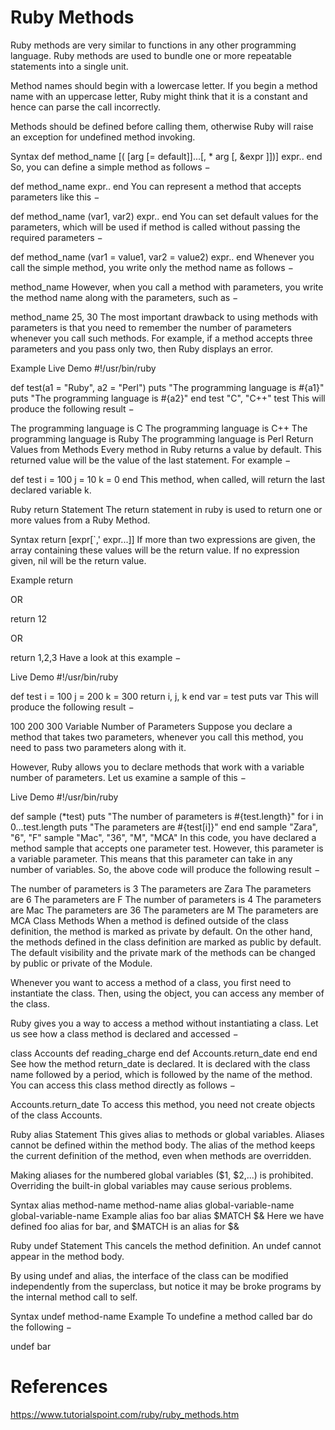 # Ruby Methods

Ruby methods are very similar to functions in any other programming language. Ruby methods are used to bundle one or more repeatable statements into a single unit.

Method names should begin with a lowercase letter. If you begin a method name with an uppercase letter, Ruby might think that it is a constant and hence can parse the call incorrectly.

Methods should be defined before calling them, otherwise Ruby will raise an exception for undefined method invoking.

Syntax
def method_name [( [arg [= default]]...[, * arg [, &expr ]])]
   expr..
end
So, you can define a simple method as follows −

def method_name
   expr..
end
You can represent a method that accepts parameters like this −

def method_name (var1, var2)
   expr..
end
You can set default values for the parameters, which will be used if method is called without passing the required parameters −

def method_name (var1 = value1, var2 = value2)
   expr..
end
Whenever you call the simple method, you write only the method name as follows −

method_name
However, when you call a method with parameters, you write the method name along with the parameters, such as −

method_name 25, 30
The most important drawback to using methods with parameters is that you need to remember the number of parameters whenever you call such methods. For example, if a method accepts three parameters and you pass only two, then Ruby displays an error.

Example
Live Demo
#!/usr/bin/ruby

def test(a1 = "Ruby", a2 = "Perl")
   puts "The programming language is #{a1}"
   puts "The programming language is #{a2}"
end
test "C", "C++"
test
This will produce the following result −

The programming language is C
The programming language is C++
The programming language is Ruby
The programming language is Perl
Return Values from Methods
Every method in Ruby returns a value by default. This returned value will be the value of the last statement. For example −

def test
   i = 100
   j = 10
   k = 0
end
This method, when called, will return the last declared variable k.

Ruby return Statement
The return statement in ruby is used to return one or more values from a Ruby Method.

Syntax
return [expr[`,' expr...]]
If more than two expressions are given, the array containing these values will be the return value. If no expression given, nil will be the return value.

Example
return

OR

return 12

OR

return 1,2,3
Have a look at this example −

Live Demo
#!/usr/bin/ruby

def test
   i = 100
   j = 200
   k = 300
return i, j, k
end
var = test
puts var
This will produce the following result −

100
200
300
Variable Number of Parameters
Suppose you declare a method that takes two parameters, whenever you call this method, you need to pass two parameters along with it.

However, Ruby allows you to declare methods that work with a variable number of parameters. Let us examine a sample of this −

Live Demo
#!/usr/bin/ruby

def sample (*test)
   puts "The number of parameters is #{test.length}"
   for i in 0...test.length
      puts "The parameters are #{test[i]}"
   end
end
sample "Zara", "6", "F"
sample "Mac", "36", "M", "MCA"
In this code, you have declared a method sample that accepts one parameter test. However, this parameter is a variable parameter. This means that this parameter can take in any number of variables. So, the above code will produce the following result −

The number of parameters is 3
The parameters are Zara
The parameters are 6
The parameters are F
The number of parameters is 4
The parameters are Mac
The parameters are 36
The parameters are M
The parameters are MCA
Class Methods
When a method is defined outside of the class definition, the method is marked as private by default. On the other hand, the methods defined in the class definition are marked as public by default. The default visibility and the private mark of the methods can be changed by public or private of the Module.

Whenever you want to access a method of a class, you first need to instantiate the class. Then, using the object, you can access any member of the class.

Ruby gives you a way to access a method without instantiating a class. Let us see how a class method is declared and accessed −

class Accounts
   def reading_charge
   end
   def Accounts.return_date
   end
end
See how the method return_date is declared. It is declared with the class name followed by a period, which is followed by the name of the method. You can access this class method directly as follows −

Accounts.return_date
To access this method, you need not create objects of the class Accounts.

Ruby alias Statement
This gives alias to methods or global variables. Aliases cannot be defined within the method body. The alias of the method keeps the current definition of the method, even when methods are overridden.

Making aliases for the numbered global variables ($1, $2,...) is prohibited. Overriding the built-in global variables may cause serious problems.

Syntax
alias method-name method-name
alias global-variable-name global-variable-name
Example
alias foo bar
alias $MATCH $&
Here we have defined foo alias for bar, and $MATCH is an alias for $&

Ruby undef Statement
This cancels the method definition. An undef cannot appear in the method body.

By using undef and alias, the interface of the class can be modified independently from the superclass, but notice it may be broke programs by the internal method call to self.

Syntax
undef method-name
Example
To undefine a method called bar do the following −

undef bar

# References
https://www.tutorialspoint.com/ruby/ruby_methods.htm
